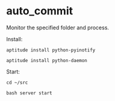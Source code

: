 auto_commit
===========

Monitor the specified folder and process.

Install:

    aptitude install python-pyinotify

    aptitude install python-daemon


Start: 

    cd ~/src

    bash server start

